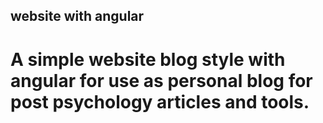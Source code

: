 ## website with angular

# A simple website blog style with angular for use as personal blog for post psychology articles and tools.
